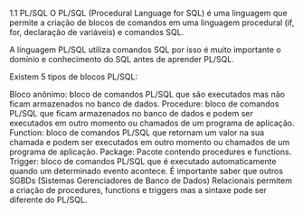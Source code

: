 1.1 PL/SQL
O PL/SQL (Procedural Language for SQL) é uma linguagem que permite a criação de blocos de comandos em uma linguagem procedural (if, for, declaração de variáveis) e comandos SQL.

A linguagem PL/SQL utiliza comandos SQL por isso é muito importante o domínio e conhecimento do SQL antes de aprender PL/SQL.

Existem 5 tipos de blocos PL/SQL:

Bloco anônimo: bloco de comandos  PL/SQL que são executados mas não ficam armazenados no banco de dados.
Procedure: bloco de comandos PL/SQL que ficam armazenados no banco de dados e podem ser executados em outro momento ou chamados de um programa de aplicação. 
Function: bloco de comandos PL/SQL que retornam um valor na sua chamada e podem ser executados em outro momento ou chamados de um programa de aplicação.
Package: Pacote contendo procedures e functions.
Trigger: bloco de comandos PL/SQL que é executado automaticamente quando um determinado evento acontece.
É importante saber que outros SGBDs (Sistemas Gerenciadores de Banco de Dados) Relacionais permitem a criação de procedures, functions e triggers mas a sintaxe pode ser diferente do PL/SQL.